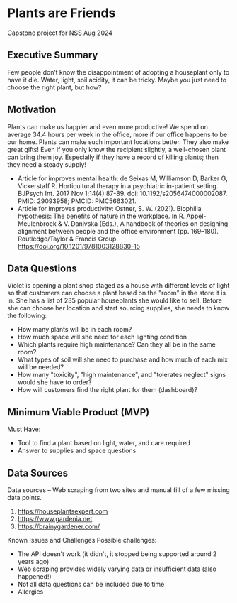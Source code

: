 # Plants are Friends
Capstone project for NSS Aug 2024

## Executive Summary
Few people don’t know the disappointment of adopting a houseplant only to have it die. Water, light, soil acidity, it can be tricky. Maybe you just need to choose the right plant, but how? 

## Motivation
Plants can make us happier and even more productive! We spend on average 34.4 hours per week in the office, more if our office happens to be our home. Plants can make such important locations better. They also make great gifts! Even if you only know the recipient slightly, a well-chosen plant can bring them joy. Especially if they have a record of killing plants; then they need a steady supply!

 - Article for improves mental health:
	de Seixas M, Williamson D, Barker G, Vickerstaff R. Horticultural therapy in a psychiatric in-patient setting. BJPsych Int. 2017 Nov 1;14(4):87-89. doi: 10.1192/s2056474000002087. PMID: 29093958; PMCID: PMC5663021.
 - Article for improves productivity:
	Ostner, S. W. (2021). Biophilia hypothesis: The benefits of nature in the workplace. In R. Appel-Meulenbroek & V. Danivska (Eds.), A handbook of theories on designing alignment between people and the office environment (pp. 169–180). Routledge/Taylor & Francis Group. https://doi.org/10.1201/9781003128830-15

## Data Questions
Violet is opening a plant shop staged as a house with different levels of light so that customers can choose a plant based on the "room" in the store it is in. She has a list of 235 popular houseplants she would like to sell. Before she can choose her location and start sourcing supplies, she needs to know the following:
 - How many plants will be in each room?
 - How much space will she need for each lighting condition
 - Which plants require high maintenance? Can they all be in the same room?
 - What types of soil will she need to purchase and how much of each mix will be needed? 
 - How many "toxicity", "high maintenance", and "tolerates neglect" signs would she have to order?
 - How will customers find the right plant for them (dashboard)?

## Minimum Viable Product (MVP)
Must Have:
 - Tool to find a plant based on light, water, and care required
 - Answer to supplies and space questions

## Data Sources
Data sources – Web scraping from two sites and manual fill of a few missing data points.
1. https://houseplantsexpert.com
2. https://www.gardenia.net
3. https://brainygardener.com/

Known Issues and Challenges
Possible challenges:
 - The API doesn’t work (it didn't, it stopped being supported around 2 years ago)
 - Web scraping provides widely varying data or insufficient data (also happened!)
 - Not all data questions can be included due to time
 - Allergies
